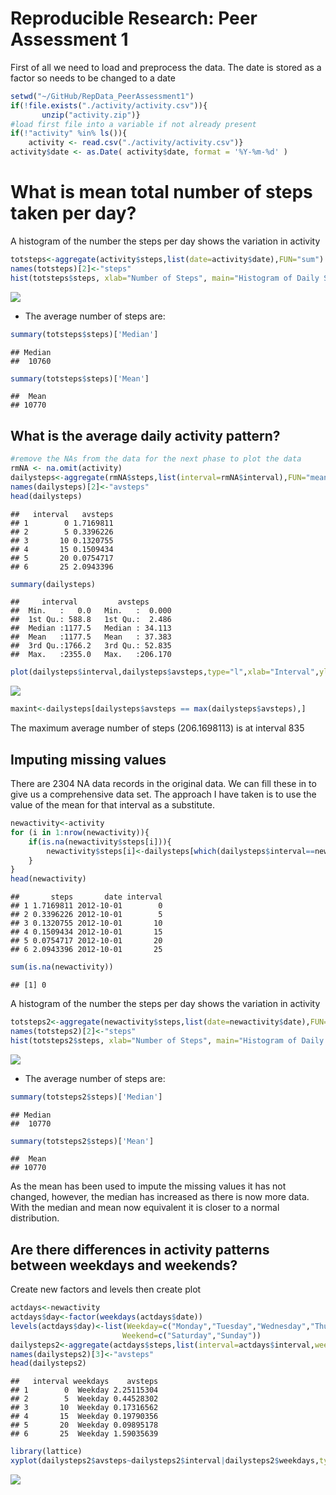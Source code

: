 # Reproducible Research: Peer Assessment 1


First of all we need to load and preprocess the data.  The date is stored as a factor so needs to be changed to a date


```r
setwd("~/GitHub/RepData_PeerAssessment1")
if(!file.exists("./activity/activity.csv")){
       unzip("activity.zip")} 
#load first file into a variable if not already present
if(!"activity" %in% ls()){
    activity <- read.csv("./activity/activity.csv")}
activity$date <- as.Date( activity$date, format = '%Y-%m-%d' )
```

# What is mean total number of steps taken per day?
A histogram of the number the steps per day shows the variation in activity

```r
totsteps<-aggregate(activity$steps,list(date=activity$date),FUN="sum")
names(totsteps)[2]<-"steps"
hist(totsteps$steps, xlab="Number of Steps", main="Histogram of Daily Steps", ylab="Number of Days",ylim=c(0,30))
```

![](PA1_template_files/figure-html/unnamed-chunk-2-1.png) 




* The average number of steps are:

```r
summary(totsteps$steps)['Median']
```

```
## Median 
##  10760
```

```r
summary(totsteps$steps)['Mean']
```

```
##  Mean 
## 10770
```
## What is the average daily activity pattern?


```r
#remove the NAs from the data for the next phase to plot the data
rmNA <- na.omit(activity)
dailysteps<-aggregate(rmNA$steps,list(interval=rmNA$interval),FUN="mean")
names(dailysteps)[2]<-"avsteps"
head(dailysteps)
```

```
##   interval   avsteps
## 1        0 1.7169811
## 2        5 0.3396226
## 3       10 0.1320755
## 4       15 0.1509434
## 5       20 0.0754717
## 6       25 2.0943396
```

```r
summary(dailysteps)
```

```
##     interval         avsteps       
##  Min.   :   0.0   Min.   :  0.000  
##  1st Qu.: 588.8   1st Qu.:  2.486  
##  Median :1177.5   Median : 34.113  
##  Mean   :1177.5   Mean   : 37.383  
##  3rd Qu.:1766.2   3rd Qu.: 52.835  
##  Max.   :2355.0   Max.   :206.170
```

```r
plot(dailysteps$interval,dailysteps$avsteps,type="l",xlab="Interval",ylab="Number of Steps",main="Average Daily Step Pattern")
```

![](PA1_template_files/figure-html/unnamed-chunk-4-1.png) 



```r
maxint<-dailysteps[dailysteps$avsteps == max(dailysteps$avsteps),]
```
The maximum average number of steps (206.1698113) is at interval 835

## Imputing missing values

There are 2304 NA data records in the original data.
We can fill these in to give us a comprehensive data set.  The approach I have taken is to use the value of the mean for that interval as a substitute.


```r
newactivity<-activity
for (i in 1:nrow(newactivity)){
    if(is.na(newactivity$steps[i])){
        newactivity$steps[i]<-dailysteps[which(dailysteps$interval==newactivity$interval[i]),]$avsteps
    }
}
head(newactivity)
```

```
##       steps       date interval
## 1 1.7169811 2012-10-01        0
## 2 0.3396226 2012-10-01        5
## 3 0.1320755 2012-10-01       10
## 4 0.1509434 2012-10-01       15
## 5 0.0754717 2012-10-01       20
## 6 2.0943396 2012-10-01       25
```

```r
sum(is.na(newactivity))
```

```
## [1] 0
```
A histogram of the number the steps per day shows the variation in activity

```r
totsteps2<-aggregate(newactivity$steps,list(date=newactivity$date),FUN="sum")
names(totsteps2)[2]<-"steps"
hist(totsteps2$steps, xlab="Number of Steps", main="Histogram of Daily Steps", ylab="Number of Days",ylim=c(0,40))
```

![](PA1_template_files/figure-html/unnamed-chunk-7-1.png) 


* The average number of steps are:

```r
summary(totsteps2$steps)['Median']
```

```
## Median 
##  10770
```

```r
summary(totsteps2$steps)['Mean']
```

```
##  Mean 
## 10770
```
As the mean has been used to impute the missing values it has not changed, however, the median has increased as there is now more data.  With the median and mean now equivalent it is closer to a normal distribution.


## Are there differences in activity patterns between weekdays and weekends?
Create new factors and levels then create plot

```r
actdays<-newactivity
actdays$day<-factor(weekdays(actdays$date))
levels(actdays$day)<-list(Weekday=c("Monday","Tuesday","Wednesday","Thursday","Friday"),
                         Weekend=c("Saturday","Sunday"))
dailysteps2<-aggregate(actdays$steps,list(interval=actdays$interval,weekdays=actdays$day),FUN="mean")
names(dailysteps2)[3]<-"avsteps"
head(dailysteps2)
```

```
##   interval weekdays    avsteps
## 1        0  Weekday 2.25115304
## 2        5  Weekday 0.44528302
## 3       10  Weekday 0.17316562
## 4       15  Weekday 0.19790356
## 5       20  Weekday 0.09895178
## 6       25  Weekday 1.59035639
```

```r
library(lattice)
xyplot(dailysteps2$avsteps~dailysteps2$interval|dailysteps2$weekdays,type="l",xlab = "Interval",ylab="Number of Steps",layout=c(1,2))
```

![](PA1_template_files/figure-html/unnamed-chunk-9-1.png) 


